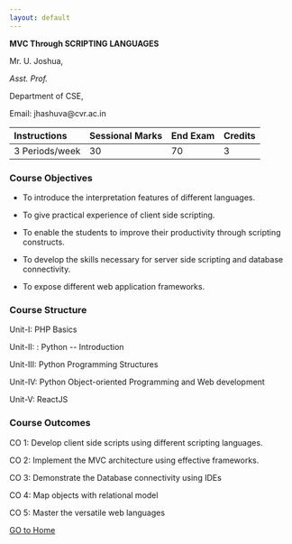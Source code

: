 ```yaml
---
layout: default
---
```

__MVC Through SCRIPTING LANGUAGES__

Mr\. U\. Joshua,

_Asst\. Prof\._

Department of CSE,

Email: jhashuva@cvr\.ac\.in

| Instructions    | Sessional Marks   | End Exam   | Credits    |
|:----------------|:------------------|:-----------|:-----------|
| 3 Periods\/week |      30           |    70      |     3      |


### Course Objectives

* To introduce the interpretation features of different languages\.

* To give practical experience of client side scripting\.

* To enable the students to improve their productivity through scripting constructs\.

* To develop the skills necessary for server side scripting  and database connectivity\.

* To expose different web application frameworks\.



### Course Structure

Unit\-I: PHP Basics

Unit\-II: : Python \-- Introduction

Unit\-III: Python Programming Structures

Unit\-IV: Python Object\-oriented Programming and Web development

Unit\-V: ReactJS

### Course Outcomes

CO 1: Develop client side scripts using different scripting languages\.

CO 2: Implement the MVC architecture using effective frameworks\.

CO 3: Demonstrate the Database connectivity using IDEs

CO 4: Map objects with relational model

CO 5: Master the versatile web languages

[GO to Home](https://jhashuva.github.io/MVCTS/)
